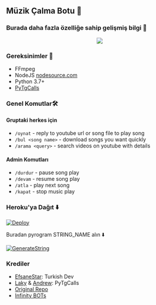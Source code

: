 <h2 align="centre">Müzik Çalma Botu 🎵</h2>

### Burada daha fazla özelliğe sahip gelişmiş bilgi 🙂

<p align="center">
  <img src="https://i.ibb.co/khRz42f/Turkish-Voice.jpghttps://i.ibb.co/khRz42f/Turkish-Voice.jpg">
</p>

<h3>Gereksinimler 📝</h3>

- FFmpeg
- NodeJS [nodesource.com](https://nodesource.com/)
- Python 3.7+
- [PyTgCalls](https://github.com/pytgcalls/pytgcalls)

### Genel Komutlar🛠
#### Gruptaki herkes için 
- `/oynat` - reply to youtube url or song file to play song
- `/bul <song name>` - download songs you want quickly
- `/arama <query>` - search videos on youtube with details

#### Admin Komutları
- `/durdur` - pause song play
- `/devam` - resume song play
- `/atla` - play next song
- `/kapat` - stop music play

### Heroku'ya Dağıt ⬇️</h4>

[![Deploy](https://www.herokucdn.com/deploy/button.svg)](https://heroku.com/deploy?template=https://github.com/Mehmetbaba55/GroupMusicBot)

Buradan pyrogram STRING_NAME alın ⬇️

[![GenerateString](https://img.shields.io/badge/repl.it-generateString-yellowgreen)](https://replit.com/@SpEcHiDe/GenerateStringSession)

### Krediler
- [EfsaneStar](https://github.com/Mehmetbaba55/GroupMusicBot): Turkish Dev
- [Laky](https://github.com/Laky-64) & [Andrew](https://github.com/AndrewLaneX): PyTgCalls
- [Original Repo](https://github.com/suprojects/CallsMusic)
- [Infinity BOTs](https://t.me/Infinity_BOTs)
